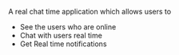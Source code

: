 A real chat time application which allows users to
- See the users who are online
- Chat with users real time
- Get Real time notifications
